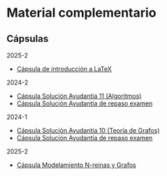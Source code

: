 # Material complementario

## Cápsulas

2025-2
- [Cápsula de introducción a LaTeX](https://www.youtube.com/watch?v=deI_EJfFQMo)

2024-2
- [Cápsula Solución Ayudantía 11 (Algoritmos)](https://www.youtube.com/watch?v=YF_fGgseSfI)
- [Cápsula Solución Ayudantía de repaso examen](https://www.youtube.com/watch?v=Tu6lMfXzwdg)

2024-1
- [Cápsula Solución Ayudantía 10 (Teoría de Grafos)](https://www.youtube.com/watch?v=nx1YNfZakSM)
- [Cápsula Solución Ayudantía de repaso examen](https://www.youtube.com/watch?v=zuS0uKUx398)

2025-2
- [Cápsula Modelamiento N-reinas y Grafos](https://youtu.be/O9ujs2yTO0Y?si=sY0wNcFX-yfX7zSg)
